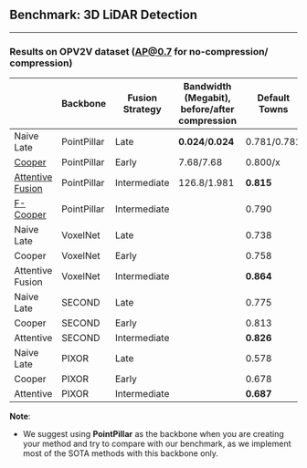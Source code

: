 ## Benchmark: 3D LiDAR  Detection

---
### Results on OPV2V dataset (AP@0.7 for no-compression/ compression)

|                    | Backbone   | Fusion Strategy  | Bandwidth (Megabit), <br/> before/after compression| Default Towns    |Culver City| Download |
|--------------------| --------   | ---------------  | ---------------                | -------------    |-----------| -------- |
| Naive Late         | PointPillar        | Late      |    **0.024**/**0.024** |   0.781/0.781        | 0.668/0.668         |    [url](https://drive.google.com/file/d/1WTKooW6k0exLqoIE5Czqy6ptycYlgKZz/view?usp=sharing)   |
| [Cooper](https://arxiv.org/abs/1905.05265)       | PointPillar        | Early  |   7.68/7.68   | 0.800/x         | 0.696/x       | [url](https://drive.google.com/file/d/1N1p6syxGSKD18ELgtBQoSuUzR8tX1JeE/view?usp=sharing)     | 
| [Attentive Fusion](https://arxiv.org/abs/2109.07644)         | PointPillar        | Intermediate  | 126.8/1.981     | **0.815**       | **0.735**         | [url](https://drive.google.com/file/d/1QBcNQso1zISqf4Fw18FvWLQdDL6Rx-Sr/view?usp=sharing)     | 
| [F-Cooper](https://arxiv.org/abs/1909.06459)         | PointPillar        | Intermediate  |     | 0.790     | 0.728        | [url](https://drive.google.com/file/d/1CjXu9Y2ZTzJA6Oo3hnqFhbTqBVKq3mQb/view?usp=sharing)     | 
| Naive Late         | VoxelNet        | Late  |    | 0.738          | 0.588        | [url]()    |
| Cooper    | VoxelNet        | Early   |     | 0.758        | .677        | [url](https://drive.google.com/file/d/14WD7iLLyyCJJ3lApbYYdr5KOUM1ACnve/view?usp=sharing)     | 
| Attentive Fusion        | VoxelNet        | Intermediate |      | **0.864**        | **0.775**        | [url](https://drive.google.com/file/d/1QoEvuZtXfC5U5-HAbnyeJKAiAN54MidY/view?usp=sharing)      | 
| Naive Late         | SECOND        | Late |     |  0.775         |0.682        | [url](https://drive.google.com/file/d/1VG_FKe1mKagPVGXH7UGHpyaM5q3cxtD8/view?usp=sharing)      |
| Cooper    | SECOND        | Early  |      |  0.813       |  0.738     | [url](https://drive.google.com/file/d/1Z9io1VNcU-urcRW8l0ogWCTVCB53mw4N/view?usp=sharing)     | 
| Attentive         | SECOND        | Intermediate |      |   **0.826**     | **0.760**     | [url](https://drive.google.com/file/d/107005eltMD9bmb1RHz4ZWWZQT1TP6Gp0/view?usp=sharing)      | 
| Naive Late         | PIXOR        | Late |     |    0.578       |  0.360      | [url]()      |
| Cooper    | PIXOR        | Early |       |   0.678      | **0.558**      | [url](https://drive.google.com/file/d/1ZDLjtizZCuV6D92LloEPKRIw-LqxfE1j/view?usp=sharing)     | 
| Attentive         | PIXOR        | Intermediate  |     |  **0.687**      | 0.546       | [url]()      |


**Note**: 
* We suggest using **PointPillar** as the backbone when you are creating your method and try to compare with
our benchmark, as we implement most of the SOTA methods with this backbone only.